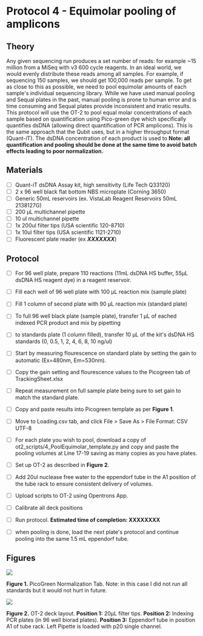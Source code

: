 # Protocol 4 - Equimolar pooling of amplicons

## Theory
Any given sequencing run produces a set number of reads: for example ~15 million from a MiSeq with v3 600 cycle reagents. In an ideal world, we would evenly distribute these reads among all samples. For example, if sequencing 150 samples, we should get 100,000 reads per sample. To get as close to this as possible, we need to pool equimolar amounts of each sample's individual sequencing library. While we have used manual pooling and Sequal plates in the past, manual pooling is prone to human error and is time consuming and Sequal plates provide inconsistent and irratic results. This protocol will use the OT-2 to pool equal molar concentrations of each sample based on quantification using Pico-green dye which specifically quantifies dsDNA (allowing direct quantification of PCR amplicons). This is the same approach that the Qubit uses, but in a higher throughput format (Quant-iT). The dsDNA concentration of each product is used to **Note: all quantification and pooling should be done at the same time to avoid batch effects leading to poor normalization.**

## Materials
- [ ] Quant-iT dsDNA Assay kit, high sensitivity (Life Tech Q33120)
- [ ] 2 x 96 well black flat bottom NBS microplate (Corning 3650)
- [ ] Generic 50mL reservoirs (ex. VistaLab Reagent Reservoirs 50mL 2138127G)
- [ ] 200 µL multichannel pipette
- [ ] 10 ul multichannel pipette
- [ ] 1x 200ul filter tips (USA scientific 120-8710)
- [ ] 1x 10ul filter tips (USA scientific 1121-2710)
- [ ] Fluorescent plate reader (ex ***XXXXXXX***)

## Protocol
- [ ] For 96 well plate, prepare 110 reactions (11mL dsDNA HS buffer, 55µL dsDNA HS reagent dye) in a reagent reservoir.
- [ ] Fill each well of 96 well plate with 100 µL reaction mix (sample plate)
- [ ] Fill 1 column of second plate with 90 µL reaction mix (standard plate)
- [ ] To full 96 well black plate (sample plate), transfer 1 µL of eached indexed PCR product and mix by pipetting
- [ ] to standards plate (1 column filled), transfer 10 µL of the kit's dsDNA HS standards (0, 0.5, 1, 2, 4, 6, 8, 10 ng/ul)
- [ ] Start by measuring flourescence on standard plate by setting the gain to automatic (Ex=480nm, Em=530nm).
- [ ] Copy the gain setting and flourescence values to the Picogreen tab of TrackingSheet.xlsx
- [ ] Repeat measurement on full sample plate being sure to set gain to match the standard plate.
- [ ] Copy and paste results into Picogreen template as per **Figure 1**.
- [ ] Move to Loading.csv tab, and click File > Save As > File Format: CSV UTF-8
- [ ] For each plate you wish to pool, download a copy of ot2_scripts/4_PoolEquimolar_template.py and copy and paste the pooling volumes at Line 17-19 saving as many copies as you have plates.
- [ ] Set up OT-2 as described in **Figure 2**.
- [ ] Add 20ul nuclease free water to the eppendorf tube in the A1 position of the tube rack to ensure consistent delivery of volumes.
- [ ] Upload scripts to OT-2 using Opentrons App.
- [ ] Calibrate all deck positions
- [ ] Run protocol. **Estimated time of completion: XXXXXXXX**
- [ ] when pooling is done, load the next plate's protocol and continue pooling into the same 1.5 mL eppendorf tube.



## Figures
![](https://github.com/jbisanz/AmpliconSeq/raw/master/images/picogreen.png)

**Figure 1.** PicoGreen Normalization Tab. Note: in this case I did not run all standards but it would not hurt in future.

![](https://github.com/jbisanz/AmpliconSeq/raw/master/images/ot2pico.png)

**Figure 2.** OT-2 deck layout. **Position 1:** 20µL filter tips. **Position 2:** Indexing PCR plates (in 96 well biorad plates). **Position 3:** Eppendorf tube in position A1 of tube rack. Left Pipette is loaded with p20 single channel.
